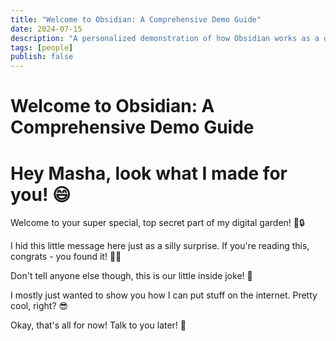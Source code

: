 ```yaml
---
title: "Welcome to Obsidian: A Comprehensive Demo Guide"
date: 2024-07-15
description: "A personalized demonstration of how Obsidian works as a digital garden. This fun, hidden message shows the basics of digital content sharing."
tags: [people]
publish: false
---
```


# Welcome to Obsidian: A Comprehensive Demo Guide

# Hey Masha, look what I made for you! 😄

Welcome to your super special, top secret part of my digital garden! 🌿🔒

I hid this little message here just as a silly surprise. If you're reading this, congrats - you found it! 🕵️‍♀️

Don't tell anyone else though, this is our little inside joke! 🤫 

I mostly just wanted to show you how I can put stuff on the internet. Pretty cool, right? 😎

Okay, that's all for now! Talk to you later! 👋 
